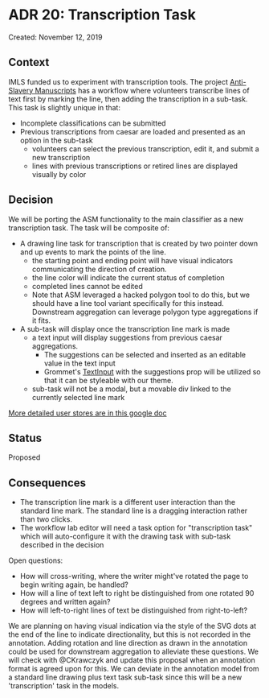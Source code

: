 # ADR 20: Transcription Task

Created: November 12, 2019

## Context

IMLS funded us to experiment with transcription tools. The project [Anti-Slavery Manuscripts](https://www.antislaverymanuscripts.org/classify) has a workflow where volunteers transcribe lines of text first by marking the line, then adding the transcription in a sub-task. This task is slightly unique in that:

- Incomplete classifications can be submitted
- Previous transcriptions from caesar are loaded and presented as an option in the sub-task
  - volunteers can select the previous transcription, edit it, and submit a new transcription
  - lines with previous transcriptions or retired lines are displayed visually by color

## Decision

We will be porting the ASM functionality to the main classifier as a new transcription task. The task will be composite of:

- A drawing line task for transcription that is created by two pointer down and up events to mark the points of the line.
  - the starting point and ending point will have visual indicators communicating the direction of creation.
  - the line color will indicate the current status of completion
  - completed lines cannot be edited
  - Note that ASM leveraged a hacked polygon tool to do this, but we should have a line tool variant specifically for this instead. Downstream aggregation can leverage polygon type aggregations if it fits.
- A sub-task will display once the transcription line mark is made
  - a text input will display suggestions from previous caesar aggregations.
    - The suggestions can be selected and inserted as an editable value in the text input
    - Grommet's [TextInput](https://storybook.grommet.io/?path=/story/textinput--suggestions) with the suggestions prop will be utilized so that it can be styleable with our theme.
  - sub-task will not be a modal, but a movable div linked to the currently selected line mark

[More detailed user stores are in this google doc](https://docs.google.com/document/d/16abI-wkRlEXsWgACfFQVqwO76aEopohIjQiRfNQKWiw/edit)

## Status

Proposed

## Consequences

- The transcription line mark is a different user interaction than the standard line mark. The standard line is a dragging interaction rather than two clicks.
- The workflow lab editor will need a task option for "transcription task" which will auto-configure it with the drawing task with sub-task described in the decision

Open questions:

- How will cross-writing, where the writer might've rotated the page to begin writing again, be handled?
- How will a line of text left to right be distinguished from one rotated 90 degrees and written again?
- How will left-to-right lines of text be distinguished from right-to-left?

We are planning on having visual indication via the style of the SVG dots at the end of the line to indicate directionality, but this is not recorded in the annotation. Adding rotation and line direction as drawn in the annotation could be used for downstream aggregation to alleviate these questions. We will check with @CKrawczyk and update this proposal when an annotation format is agreed upon for this. We can deviate in the annotation model from a standard line drawing plus text task sub-task since this will be a new 'transcription' task in the models. 

